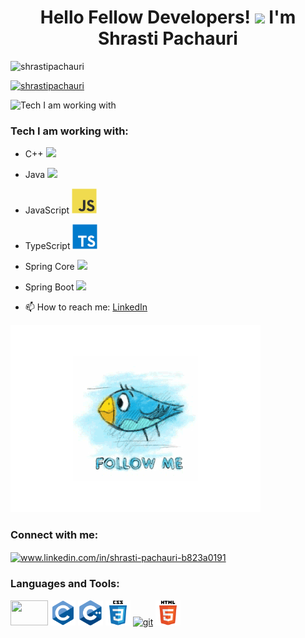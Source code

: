 <h1 align="center">Hello Fellow Developers! <img src="https://raw.githubusercontent.com/MartinHeinz/MartinHeinz/master/wave.gif" width="50px"> I'm Shrasti Pachauri</h1>

<p align="left"> <img src="https://komarev.com/ghpvc/?username=shrastipachauri&label=Profile%20views&color=0e75b6&style=flat" alt="shrastipachauri" /> </p>

<p align="left"> <a href="https://github.com/ryo-ma/github-profile-trophy"><img src="https://github-profile-trophy.vercel.app/?username=shrastipachauri" alt="shrastipachauri" /></a> </p>

![Tech I am working with](https://media2.giphy.com/media/QssGEmpkyEOhBCb7e1/giphy.gif?cid=ecf05e47a0n3gi1bfqntqmob8g9aid1oyj2wr3ds3mg700bl&rid=giphy.gif)

### Tech I am working with:
- C++ <img width='32px' src='https://raw.githubusercontent.com/rahulbanerjee26/githubAboutMeGenerator/main/icons/cpp.svg'> 
- Java <img width='70px' src='https://user-images.githubusercontent.com/77975418/135342048-728293fd-46fc-4238-821d-9084a316fadb.png'>
- JavaScript <img width='40px' src='https://raw.githubusercontent.com/devicons/devicon/master/icons/javascript/javascript-original.svg'>
- TypeScript <img width='40px' src='https://raw.githubusercontent.com/devicons/devicon/master/icons/typescript/typescript-original.svg'>
- Spring Core <img width='40px' src='https://www.vectorlogo.zone/logos/springio/springio-icon.svg'>
- Spring Boot <img width='40px' src='https://www.vectorlogo.zone/logos/springio/springio-icon.svg'>

- 📫 How to reach me: [LinkedIn](https://www.linkedin.com/in/shrasti-pachauri666/)

![Alt Text](https://github.com/ShrastiPachauri/ShrastiPachauri/blob/main/bird%20of%20twitter.gif)

### Connect with me:
<p align="left">
  <a href="https://www.linkedin.com/in/shrasti-pachauri666/" target="blank"><img align="center" src="https://cdn.jsdelivr.net/npm/simple-icons@3.0.1/icons/linkedin.svg" alt="www.linkedin.com/in/shrasti-pachauri-b823a0191" height="30" width="40" /></a>
</p>

### Languages and Tools:
<p align="left">
  <a href="https://getbootstrap.com" target="_blank"><img src="https://user-images.githubusercontent.com/77975418/135342048-728293fd-46fc-4238-821d-9084a316fadb.png" width="60" height="40" /></a>
  <a href="https://www.cprogramming.com/" target="_blank"><img src="https://raw.githubusercontent.com/devicons/devicon/master/icons/c/c-original.svg" alt="c" width="40" height="40" /></a>
  <a href="https://www.w3schools.com/cpp/" target="_blank"><img src="https://raw.githubusercontent.com/devicons/devicon/master/icons/cplusplus/cplusplus-original.svg" alt="cplusplus" width="40" height="40" /></a>
  <a href="https://www.w3schools.com/css/" target="_blank"><img src="https://raw.githubusercontent.com/devicons/devicon/master/icons/css3/css3-original-wordmark.svg" alt="css3" width="40" height="40" /></a>
  <a href="https://git-scm.com/" target="_blank"><img src="https://www.vectorlogo.zone/logos/git-scm/git-scm-icon.svg" alt="git" width="40" height="40" /></a>
  <a href="https://www.w3.org/html/" target="_blank"><img src="https://raw.githubusercontent.com/devicons/devicon/master/icons/html5/html5-original-wordmark.svg" alt="html5" width="40" height="40" /></a>
</p>
